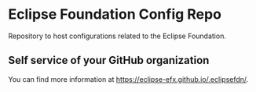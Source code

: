 # Eclipse Foundation Config Repo

Repository to host configurations related to the Eclipse Foundation.

## Self service of your GitHub organization

You can find more information at <https://eclipse-efx.github.io/.eclipsefdn/>.
